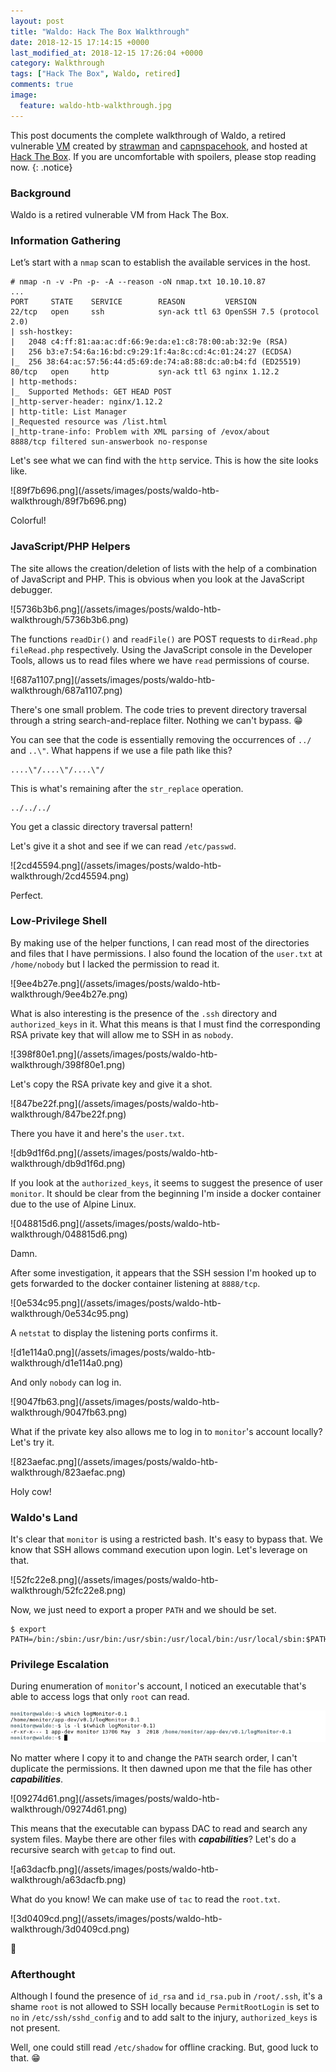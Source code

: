 ```yaml
---
layout: post
title: "Waldo: Hack The Box Walkthrough"
date: 2018-12-15 17:14:15 +0000
last_modified_at: 2018-12-15 17:26:04 +0000
category: Walkthrough
tags: ["Hack The Box", Waldo, retired]
comments: true
image:
  feature: waldo-htb-walkthrough.jpg
---
```


This post documents the complete walkthrough of Waldo, a retired vulnerable [VM][1] created by [strawman][2] and [capnspacehook][3], and hosted at [Hack The Box][4]. If you are uncomfortable with spoilers, please stop reading now.
{: .notice}

<!--more-->

### Background

Waldo is a retired vulnerable VM from Hack The Box.

### Information Gathering

Let’s start with a `nmap` scan to establish the available services in the host.

```
# nmap -n -v -Pn -p- -A --reason -oN nmap.txt 10.10.10.87
...
PORT     STATE    SERVICE        REASON         VERSION
22/tcp   open     ssh            syn-ack ttl 63 OpenSSH 7.5 (protocol 2.0)
| ssh-hostkey:
|   2048 c4:ff:81:aa:ac:df:66:9e:da:e1:c8:78:00:ab:32:9e (RSA)
|   256 b3:e7:54:6a:16:bd:c9:29:1f:4a:8c:cd:4c:01:24:27 (ECDSA)
|_  256 38:64:ac:57:56:44:d5:69:de:74:a8:88:dc:a0:b4:fd (ED25519)
80/tcp   open     http           syn-ack ttl 63 nginx 1.12.2
| http-methods:
|_  Supported Methods: GET HEAD POST
|_http-server-header: nginx/1.12.2
| http-title: List Manager
|_Requested resource was /list.html
|_http-trane-info: Problem with XML parsing of /evox/about
8888/tcp filtered sun-answerbook no-response
```

Let's see what we can find with the `http` service. This is how the site looks like.

<a class="image-popup">
![89f7b696.png](/assets/images/posts/waldo-htb-walkthrough/89f7b696.png)
</a>

Colorful!

### JavaScript/PHP Helpers

The site allows the creation/deletion of lists with the help of a combination of JavaScript and PHP. This is obvious when you look at the JavaScript debugger.

<a class="image-popup">
![5736b3b6.png](/assets/images/posts/waldo-htb-walkthrough/5736b3b6.png)
</a>

The functions `readDir()` and `readFile()` are POST requests to `dirRead.php` `fileRead.php` respectively. Using the JavaScript console in the Developer Tools, allows us to read files where we have `read` permissions of course.

<a class="image-popup">
![687a1107.png](/assets/images/posts/waldo-htb-walkthrough/687a1107.png)
</a>

There's one small problem. The code tries to prevent directory traversal through a string search-and-replace filter. Nothing we can't bypass. :grin:

You can see that the code is essentially removing the occurrences of `../` and `..\"`. What happens if we use a file path like this?

```
....\"/....\"/....\"/
```

This is what's remaining after the `str_replace` operation.

```
../../../
```

You get a classic directory traversal pattern!

Let's give it a shot and see if we can read `/etc/passwd`.

<a class="image-popup">
![2cd45594.png](/assets/images/posts/waldo-htb-walkthrough/2cd45594.png)
</a>

Perfect.

### Low-Privilege Shell

By making use of the helper functions, I can read most of the directories and files that I have permissions. I also found the location of the `user.txt` at `/home/nobody` but I lacked the permission to read it.

<a class="image-popup">
![9ee4b27e.png](/assets/images/posts/waldo-htb-walkthrough/9ee4b27e.png)
</a>

What is also interesting is the presence of the `.ssh` directory and `authorized_keys` in it. What this means is that I must find  the corresponding RSA private key that will allow me to SSH in as `nobody`.

<a class="image-popup">
![398f80e1.png](/assets/images/posts/waldo-htb-walkthrough/398f80e1.png)
</a>

Let's copy the RSA private key and give it a shot.

<a class="image-popup">
![847be22f.png](/assets/images/posts/waldo-htb-walkthrough/847be22f.png)
</a>

There you have it and here's the `user.txt`.

<a class="image-popup">
![db9d1f6d.png](/assets/images/posts/waldo-htb-walkthrough/db9d1f6d.png)
</a>

If you look at the `authorized_keys`, it seems to suggest the presence of user `monitor`. It should be clear from the beginning I'm inside a docker container due to the use of Alpine Linux.

<a class="image-popup">
![048815d6.png](/assets/images/posts/waldo-htb-walkthrough/048815d6.png)
</a>

Damn.

After some investigation, it appears that the SSH session I'm hooked up to gets forwarded to the docker container listening at `8888/tcp`.

<a class="image-popup">
![0e534c95.png](/assets/images/posts/waldo-htb-walkthrough/0e534c95.png)
</a>

A `netstat` to display the listening ports confirms it.

<a class="image-popup">
![d1e114a0.png](/assets/images/posts/waldo-htb-walkthrough/d1e114a0.png)
</a>

And only `nobody` can log in.

<a class="image-popup">
![9047fb63.png](/assets/images/posts/waldo-htb-walkthrough/9047fb63.png)
</a>

What if the private key also allows me to log in to `monitor`'s account locally? Let's try it.

<a class="image-popup">
![823aefac.png](/assets/images/posts/waldo-htb-walkthrough/823aefac.png)
</a>

Holy cow!

### Waldo's Land

It's clear that `monitor` is using a restricted bash. It's easy to bypass that. We know that SSH allows command execution upon login. Let's leverage on that.

<a class="image-popup">
![52fc22e8.png](/assets/images/posts/waldo-htb-walkthrough/52fc22e8.png)
</a>

Now, we just need to export a proper `PATH` and we should be set.

```
$ export PATH=/bin:/sbin:/usr/bin:/usr/sbin:/usr/local/bin:/usr/local/sbin:$PATH
```

### Privilege Escalation

During enumeration of `monitor`'s account, I noticed an executable that's able to access logs that only `root` can read.

![1e73ef2b.png](/assets/images/posts/waldo-htb-walkthrough/1e73ef2b.png)
<a class="image-popup">
</a>

No matter where I copy it to and change the `PATH` search order, I can't duplicate the permissions. It then dawned upon me that the file has other ***capabilities***.

<a class="image-popup">
![09274d61.png](/assets/images/posts/waldo-htb-walkthrough/09274d61.png)
</a>

This means that the executable can bypass DAC to read and search any system files. Maybe there are other files with ***capabilities***? Let's do a recursive search with `getcap` to find out.

<a class="image-popup">
![a63dacfb.png](/assets/images/posts/waldo-htb-walkthrough/a63dacfb.png)
</a>

What do you know! We can make use of `tac` to read the `root.txt`.

<a class="image-popup">
![3d0409cd.png](/assets/images/posts/waldo-htb-walkthrough/3d0409cd.png)
</a>

:dancer:

### Afterthought

Although I found the presence of `id_rsa` and `id_rsa.pub` in `/root/.ssh`, it's a shame `root` is not allowed to SSH locally because `PermitRootLogin` is set to `no` in `/etc/ssh/sshd_config` and to add salt to the injury, `authorized_keys` is not present.

Well, one could still read `/etc/shadow` for offline cracking. But, good luck to that. :grin:

[1]: https://www.hackthebox.eu/home/machines/profile/149
[2]: https://www.hackthebox.eu/home/users/profile/1895
[3]: https://www.hackthebox.eu/home/users/profile/35484
[4]: https://www.hackthebox.eu/
